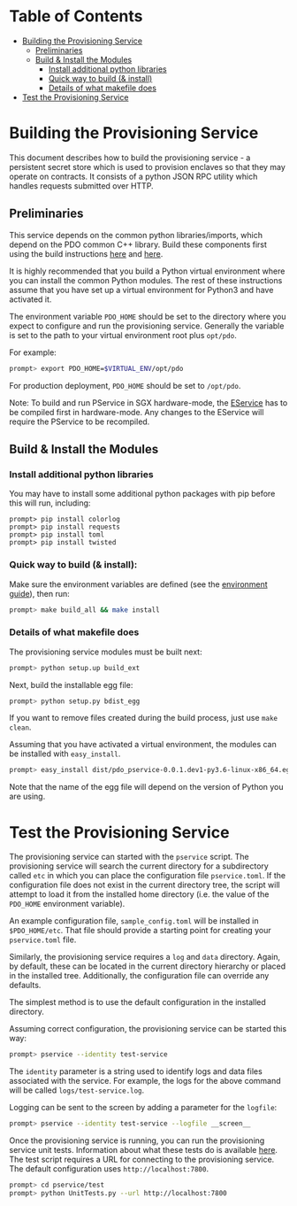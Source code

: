 <!--- -*- mode: markdown; fill-column: 100 -*- --->
<!---
Licensed under Creative Commons Attribution 4.0 International License
https://creativecommons.org/licenses/by/4.0/
--->

# Table of Contents

- [Building the Provisioning Service](#building)
    - [Preliminaries](#preliminaries)
    - [Build & Install the Modules](#install)
        - [Install additional python libraries](#python)
        - [Quick way to build (& install)](#quick)
        - [Details of what makefile does](#details)
- [Test the Provisioning Service](#service-test)

# <a name="building">Building the Provisioning Service

This document describes how to build the provisioning service - a persistent
secret store which is used to provision enclaves so that they may operate on
contracts. It consists of a python JSON RPC utility which handles requests
submitted over HTTP.

## <a name="preliminaries">Preliminaries

This service depends on the common python libraries/imports, which depend on
the PDO common C++ library. Build these components first using the build
instructions [here](../../common/BUILD.md) and [here](../../python/BUILD.md).

It is highly recommended that you build a Python virtual environment
where you can install the common Python modules. The rest of these
instructions assume that you have set up a virtual environment for
Python3 and have activated it.

The environment variable ``PDO_HOME`` should be set to the directory where
you expect to configure and run the provisioning service. Generally the
variable is set to the path to your virtual environment root plus ``opt/pdo``.

For example:
```bash
prompt> export PDO_HOME=$VIRTUAL_ENV/opt/pdo
```

For production deployment, ``PDO_HOME`` should be set to ``/opt/pdo``.

Note: To build and run PService in SGX hardware-mode, the [EService](../../eservice/docs/BUILD.md)
has to be compiled first in hardware-mode.
Any changes to the EService will require the PService to be recompiled.

## <a name="install">Build & Install the Modules

### <a name="python">Install additional python libraries
You may have to install some additional python packages with pip before this
will run, including:
```
prompt> pip install colorlog
prompt> pip install requests
prompt> pip install toml
prompt> pip install twisted
```

### <a name="quick">Quick way to build (& install):

Make sure the environment variables are defined (see the
[environment guide](../../docs/environment.md)), then run:
```bash
prompt> make build_all && make install
```

### <a name="details">Details of what makefile does

The provisioning service modules must be built next:

```bash
prompt> python setup.up build_ext
```

Next, build the installable egg file:

```bash
prompt> python setup.py bdist_egg
```

If you want to remove files created during the build process, just use
``make clean``.

Assuming that you have activated a virtual environment, the modules can
be installed with ``easy_install``.

```bash
prompt> easy_install dist/pdo_pservice-0.0.1.dev1-py3.6-linux-x86_64.egg
```

Note that the name of the egg file will depend on the version of Python
you are using.

# <a name="service-test">Test the Provisioning Service

The provisioning service can started with the ``pservice`` script. The
provisioning service will search the current directory for a subdirectory
called ``etc`` in which you can place the configuration file ``pservice.toml``.
If the configuration file does not exist in the current directory tree, the
script will attempt to load it from the installed home directory (i.e. the
value of the ``PDO_HOME`` environment variable).

An example configuration file, ``sample_config.toml`` will be installed in
``$PDO_HOME/etc``. That file should provide a starting point for creating
your ``pservice.toml`` file.

Similarly, the provisioning service requires a ``log`` and ``data`` directory.
Again, by default, these can be located in the current directory hierarchy or
placed in the installed tree. Additionally, the configuration file can override
any defaults.

The simplest method is to use the default configuration in the installed
directory.

Assuming correct configuration, the provisioning service can be started this
way:

```bash
prompt> pservice --identity test-service
```

The ``identity`` parameter is a string used to identify logs and data files
associated with the service. For example, the logs for the above command will
be called ``logs/test-service.log``.

Logging can be sent to the screen by adding a parameter for the ``logfile``:

```bash
prompt> pservice --identity test-service --logfile __screen__
```

Once the provisioning service is running, you can run the provisioning service
unit tests. Information about what these tests do is available
[here](../test/Unit_Tests.md).  The test script requires a URL for connecting
to the provisioning service. The default configuration uses
``http://localhost:7800``.

```bash
prompt> cd pservice/test
prompt> python UnitTests.py --url http://localhost:7800
```
